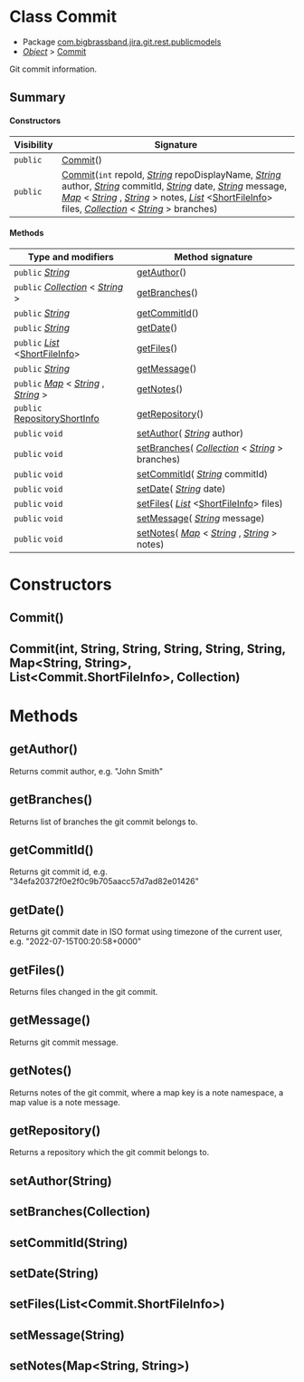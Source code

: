 # Class Commit

* Package [com.bigbrassband.jira.git.rest.publicmodels](README.html)
*  *[Object](https://docs.oracle.com/javase/8/docs/api/java/lang/Object.html)*  > [Commit](Commit.html.md)

Git commit information.


## Summary
#### Constructors
| Visibility | Signature |
| --- | --- |
| `public` | [Commit](#commit)() |
| `public` | [Commit](#commitint-string-string-string-string-string-map-list-collection)(`int` repoId,  *[String](https://docs.oracle.com/javase/8/docs/api/java/lang/String.html)*  repoDisplayName,  *[String](https://docs.oracle.com/javase/8/docs/api/java/lang/String.html)*  author,  *[String](https://docs.oracle.com/javase/8/docs/api/java/lang/String.html)*  commitId,  *[String](https://docs.oracle.com/javase/8/docs/api/java/lang/String.html)*  date,  *[String](https://docs.oracle.com/javase/8/docs/api/java/lang/String.html)*  message,  *[Map](https://docs.oracle.com/javase/8/docs/api/java/util/Map.html)* < *[String](https://docs.oracle.com/javase/8/docs/api/java/lang/String.html)* ,  *[String](https://docs.oracle.com/javase/8/docs/api/java/lang/String.html)* > notes,  *[List](https://docs.oracle.com/javase/8/docs/api/java/util/List.html)* <[ShortFileInfo](ShortFileInfo.html.md)> files,  *[Collection](https://docs.oracle.com/javase/8/docs/api/java/util/Collection.html)* < *[String](https://docs.oracle.com/javase/8/docs/api/java/lang/String.html)* > branches) |

#### Methods
| Type and modifiers | Method signature |
| --- | --- |
| `public`  *[String](https://docs.oracle.com/javase/8/docs/api/java/lang/String.html)*  | [getAuthor](#getauthor)() |
| `public`  *[Collection](https://docs.oracle.com/javase/8/docs/api/java/util/Collection.html)* < *[String](https://docs.oracle.com/javase/8/docs/api/java/lang/String.html)* > | [getBranches](#getbranches)() |
| `public`  *[String](https://docs.oracle.com/javase/8/docs/api/java/lang/String.html)*  | [getCommitId](#getcommitid)() |
| `public`  *[String](https://docs.oracle.com/javase/8/docs/api/java/lang/String.html)*  | [getDate](#getdate)() |
| `public`  *[List](https://docs.oracle.com/javase/8/docs/api/java/util/List.html)* <[ShortFileInfo](ShortFileInfo.html.md)> | [getFiles](#getfiles)() |
| `public`  *[String](https://docs.oracle.com/javase/8/docs/api/java/lang/String.html)*  | [getMessage](#getmessage)() |
| `public`  *[Map](https://docs.oracle.com/javase/8/docs/api/java/util/Map.html)* < *[String](https://docs.oracle.com/javase/8/docs/api/java/lang/String.html)* ,  *[String](https://docs.oracle.com/javase/8/docs/api/java/lang/String.html)* > | [getNotes](#getnotes)() |
| `public` [RepositoryShortInfo](RepositoryShortInfo.html.md) | [getRepository](#getrepository)() |
| `public` `void` | [setAuthor](#setauthorstring)( *[String](https://docs.oracle.com/javase/8/docs/api/java/lang/String.html)*  author) |
| `public` `void` | [setBranches](#setbranchescollection)( *[Collection](https://docs.oracle.com/javase/8/docs/api/java/util/Collection.html)* < *[String](https://docs.oracle.com/javase/8/docs/api/java/lang/String.html)* > branches) |
| `public` `void` | [setCommitId](#setcommitidstring)( *[String](https://docs.oracle.com/javase/8/docs/api/java/lang/String.html)*  commitId) |
| `public` `void` | [setDate](#setdatestring)( *[String](https://docs.oracle.com/javase/8/docs/api/java/lang/String.html)*  date) |
| `public` `void` | [setFiles](#setfileslist)( *[List](https://docs.oracle.com/javase/8/docs/api/java/util/List.html)* <[ShortFileInfo](ShortFileInfo.html.md)> files) |
| `public` `void` | [setMessage](#setmessagestring)( *[String](https://docs.oracle.com/javase/8/docs/api/java/lang/String.html)*  message) |
| `public` `void` | [setNotes](#setnotesmap)( *[Map](https://docs.oracle.com/javase/8/docs/api/java/util/Map.html)* < *[String](https://docs.oracle.com/javase/8/docs/api/java/lang/String.html)* ,  *[String](https://docs.oracle.com/javase/8/docs/api/java/lang/String.html)* > notes) |



# Constructors
## Commit()




## Commit(int, String, String, String, String, String, Map<String, String>, List<Commit.ShortFileInfo>, Collection<String>)





# Methods
## getAuthor()
Returns commit author, e.g. "John Smith"



## getBranches()
Returns list of branches the git commit belongs to.



## getCommitId()
Returns git commit id, e.g. "34efa20372f0e2f0c9b705aacc57d7ad82e01426"



## getDate()
Returns git commit date in ISO format using timezone of the current user, e.g. "2022-07-15T00:20:58+0000"



## getFiles()
Returns files changed in the git commit.



## getMessage()
Returns git commit message.



## getNotes()
Returns notes of the git commit, where a map key is a note namespace, a map value is a note message.



## getRepository()
Returns a repository which the git commit belongs to.



## setAuthor(String)




## setBranches(Collection<String>)




## setCommitId(String)




## setDate(String)




## setFiles(List<Commit.ShortFileInfo>)




## setMessage(String)




## setNotes(Map<String, String>)





